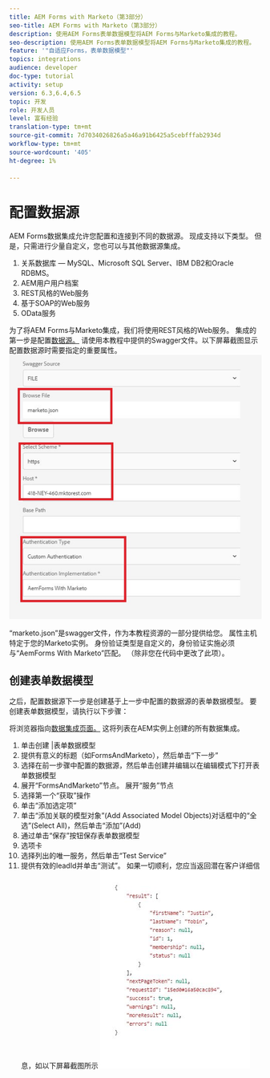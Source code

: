 ```yaml
---
title: AEM Forms with Marketo（第3部分）
seo-title: AEM Forms with Marketo（第3部分）
description: 使用AEM Forms表单数据模型将AEM Forms与Marketo集成的教程。
seo-description: 使用AEM Forms表单数据模型将AEM Forms与Marketo集成的教程。
feature: '"自适应Forms，表单数据模型"'
topics: integrations
audience: developer
doc-type: tutorial
activity: setup
version: 6.3,6.4,6.5
topic: 开发
role: 开发人员
level: 富有经验
translation-type: tm+mt
source-git-commit: 7d7034026826a5a46a91b6425a5cebfffab2934d
workflow-type: tm+mt
source-wordcount: '405'
ht-degree: 1%

---
```



# 配置数据源

AEM Forms数据集成允许您配置和连接到不同的数据源。 现成支持以下类型。 但是，只需进行少量自定义，您也可以与其他数据源集成。

1. 关系数据库 — MySQL、Microsoft SQL Server、IBM DB2和Oracle RDBMS。
1. AEM用户用户档案
1. REST风格的Web服务
1. 基于SOAP的Web服务
1. OData服务

为了将AEM Forms与Marketo集成，我们将使用REST风格的Web服务。 集成的第一步是配置[数据源。](https://helpx.adobe.com/experience-manager/6-4/forms/using/configure-data-sources.html#ConfigureRESTfulwebservices) 请使用本教程中提供的Swagger文件。以下屏幕截图显示配置数据源时需要指定的重要属性。
![data](assets/datasource.jfif)

“marketo.json”是swagger文件，作为本教程资源的一部分提供给您。
属性主机特定于您的Marketo实例。
身份验证类型是自定义的，身份验证实施必须与“AemForms With Marketo”匹配。 （除非您在代码中更改了此项）。

## 创建表单数据模型

之后，配置数据源下一步是创建基于上一步中配置的数据源的表单数据模型。 要创建表单数据模型，请执行以下步骤：

将浏览器指向[数据集成页面。](http://localhost:4502/aem/forms.html/content/dam/formsanddocuments-fdm) 这将列表在AEM实例上创建的所有数据集成。

1. 单击创建 |表单数据模型
1. 提供有意义的标题（如FormsAndMarketo），然后单击“下一步”
1. 选择在前一步骤中配置的数据源，然后单击创建并编辑以在编辑模式下打开表单数据模型
1. 展开“FormsAndMarketo”节点。 展开“服务”节点
1. 选择第一个“获取”操作
1. 单击“添加选定项”
1. 单击“添加关联的模型对象”(Add Associated Model Objects)对话框中的“全选”(Select All)，然后单击“添加”(Add)
1. 通过单击“保存”按钮保存表单数据模型
1. 选项卡
1. 选择列出的唯一服务，然后单击“Test Service”
1. 提供有效的leadId并单击“测试”。 如果一切顺利，您应当返回潜在客户详细信息，如以下屏幕截图所示
   ![测试结果](assets/testresults.jfif)
